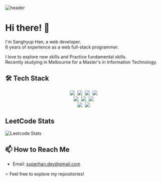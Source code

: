 
![header](https://capsule-render.vercel.app/api?type=venom&color=gradient&text=Superhan&&fontColor=000)

# Hi there! 👋

I'm Sanghyup Han, a web developer.</br>
6 years of experience as a web full-stack programmer.</br>

I love to explore new skills and Practice fundamental skills.<br/>
Recently studying in Melbourne for a Master's in Information Technology.

## 🛠️ Tech Stack
<p align="center">
  <img src="https://img.shields.io/badge/Java-007396?style=flat-square&logo=Java&logoColor=white"/></a>&nbsp
  <img src="https://img.shields.io/badge/Spring-6DB33F?style=flat-square&logo=Spring&logoColor=white"/></a>&nbsp
  <img src="https://img.shields.io/badge/Javascript-ffb13b?style=flat-square&logo=javascript&logoColor=white"/></a>&nbsp
  <img src="https://img.shields.io/badge/Node.js-339933?style=flat-square&logo=Node.js&logoColor=white"/></a>&nbsp
 <br>
  <img src="https://img.shields.io/badge/Next.js-000000?style=flat-square&logo=Next.js&logoColor=white"/></a>&nbsp
  <img src="https://img.shields.io/badge/React-61DAFB?style=flat-square&logo=React&logoColor=black"/></a>&nbsp
  <img src="https://img.shields.io/badge/Vue.js-4FC08D?style=flat-square&logo=Vue.js&logoColor=white"/></a>&nbsp
  <br>
  <img src="https://img.shields.io/badge/Mysql-E6B91E?style=flat-square&logo=MySql&logoColor=white"/></a>&nbsp 
  <img src="https://img.shields.io/badge/MariaDB-003545?style=flat-square&logo=mariaDB&logoColor=white"/></a>&nbsp 
</p>

<!---
## 📈 GitHub Stats

[![Your GitHub Stats](https://github-readme-stats.vercel.app/api?username=yourusername&show_icons=true&count_private=true)](https://github.com/yourusername)
--->

## LeetCode Stats
![Leetcode Stats](https://leetcard.jacoblin.cool/user1983Wx)

## 📫 How to Reach Me

- Email: superhan.dev@gmail.com

⭐️ Feel free to explore my repositories!

<br />
<br />

<!---
superhan-dev/superhan-dev is a ✨ special ✨ repository because its `README.md` (this file) appears on your GitHub profile.
You can click the Preview link to take a look at your changes.
--->
